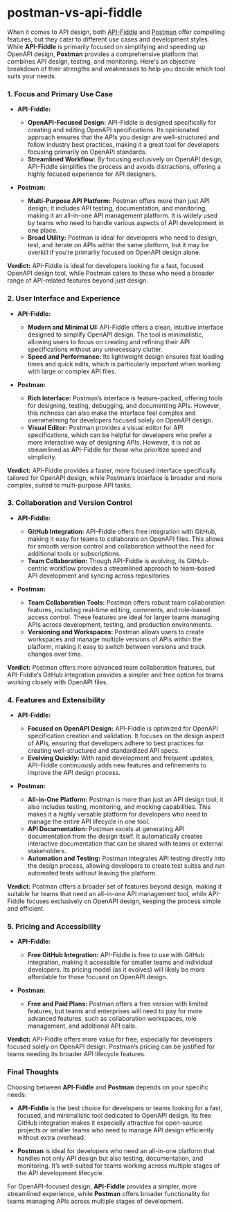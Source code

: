 # postman-vs-api-fiddle

When it comes to API design, both [API-Fiddle](https://api-fiddle.com) and [Postman](https://postman.com) offer compelling features, but they cater to different use cases and development styles. While **API-Fiddle** is primarily focused on simplifying and speeding up OpenAPI design, **Postman** provides a comprehensive platform that combines API design, testing, and monitoring. Here's an objective breakdown of their strengths and weaknesses to help you decide which tool suits your needs.

### 1. **Focus and Primary Use Case**

- **API-Fiddle:**
  - **OpenAPI-Focused Design:** API-Fiddle is designed specifically for creating and editing OpenAPI specifications. Its opinionated approach ensures that the APIs you design are well-structured and follow industry best practices, making it a great tool for developers focusing primarily on OpenAPI standards.
  - **Streamlined Workflow:** By focusing exclusively on OpenAPI design, API-Fiddle simplifies the process and avoids distractions, offering a highly focused experience for API designers.

- **Postman:**
  - **Multi-Purpose API Platform:** Postman offers more than just API design; it includes API testing, documentation, and monitoring, making it an all-in-one API management platform. It is widely used by teams who need to handle various aspects of API development in one place.
  - **Broad Utility:** Postman is ideal for developers who need to design, test, and iterate on APIs within the same platform, but it may be overkill if you’re primarily focused on OpenAPI design alone.

**Verdict:** API-Fiddle is ideal for developers looking for a fast, focused OpenAPI design tool, while Postman caters to those who need a broader range of API-related features beyond just design.

### 2. **User Interface and Experience**

- **API-Fiddle:**
  - **Modern and Minimal UI:** API-Fiddle offers a clean, intuitive interface designed to simplify OpenAPI design. The tool is minimalistic, allowing users to focus on creating and refining their API specifications without any unnecessary clutter.
  - **Speed and Performance:** Its lightweight design ensures fast loading times and quick edits, which is particularly important when working with large or complex API files.

- **Postman:**
  - **Rich Interface:** Postman’s interface is feature-packed, offering tools for designing, testing, debugging, and documenting APIs. However, this richness can also make the interface feel complex and overwhelming for developers focused solely on OpenAPI design.
  - **Visual Editor:** Postman provides a visual editor for API specifications, which can be helpful for developers who prefer a more interactive way of designing APIs. However, it is not as streamlined as API-Fiddle for those who prioritize speed and simplicity.

**Verdict:** API-Fiddle provides a faster, more focused interface specifically tailored for OpenAPI design, while Postman’s interface is broader and more complex, suited to multi-purpose API tasks.

### 3. **Collaboration and Version Control**

- **API-Fiddle:**
  - **GitHub Integration:** API-Fiddle offers free integration with GitHub, making it easy for teams to collaborate on OpenAPI files. This allows for smooth version control and collaboration without the need for additional tools or subscriptions.
  - **Team Collaboration:** Though API-Fiddle is evolving, its GitHub-centric workflow provides a streamlined approach to team-based API development and syncing across repositories.

- **Postman:**
  - **Team Collaboration Tools:** Postman offers robust team collaboration features, including real-time editing, comments, and role-based access control. These features are ideal for larger teams managing APIs across development, testing, and production environments.
  - **Versioning and Workspaces:** Postman allows users to create workspaces and manage multiple versions of APIs within the platform, making it easy to switch between versions and track changes over time.

**Verdict:** Postman offers more advanced team collaboration features, but API-Fiddle’s GitHub integration provides a simpler and free option for teams working closely with OpenAPI files.

### 4. **Features and Extensibility**

- **API-Fiddle:**
  - **Focused on OpenAPI Design:** API-Fiddle is optimized for OpenAPI specification creation and validation. It focuses on the design aspect of APIs, ensuring that developers adhere to best practices for creating well-structured and standardized API specs.
  - **Evolving Quickly:** With rapid development and frequent updates, API-Fiddle continuously adds new features and refinements to improve the API design process.

- **Postman:**
  - **All-in-One Platform:** Postman is more than just an API design tool; it also includes testing, monitoring, and mocking capabilities. This makes it a highly versatile platform for developers who need to manage the entire API lifecycle in one tool.
  - **API Documentation:** Postman excels at generating API documentation from the design itself. It automatically creates interactive documentation that can be shared with teams or external stakeholders.
  - **Automation and Testing:** Postman integrates API testing directly into the design process, allowing developers to create test suites and run automated tests without leaving the platform.

**Verdict:** Postman offers a broader set of features beyond design, making it suitable for teams that need an all-in-one API management tool, while API-Fiddle focuses exclusively on OpenAPI design, keeping the process simple and efficient.

### 5. **Pricing and Accessibility**

- **API-Fiddle:**
  - **Free GitHub Integration:** API-Fiddle is free to use with GitHub integration, making it accessible for smaller teams and individual developers. Its pricing model (as it evolves) will likely be more affordable for those focused on OpenAPI design.
  
- **Postman:**
  - **Free and Paid Plans:** Postman offers a free version with limited features, but teams and enterprises will need to pay for more advanced features, such as collaboration workspaces, role management, and additional API calls.

**Verdict:** API-Fiddle offers more value for free, especially for developers focused solely on OpenAPI design. Postman’s pricing can be justified for teams needing its broader API lifecycle features.

### Final Thoughts

Choosing between **API-Fiddle** and **Postman** depends on your specific needs:

- **API-Fiddle** is the best choice for developers or teams looking for a fast, focused, and minimalistic tool dedicated to OpenAPI design. Its free GitHub integration makes it especially attractive for open-source projects or smaller teams who need to manage API design efficiently without extra overhead.
  
- **Postman** is ideal for developers who need an all-in-one platform that handles not only API design but also testing, documentation, and monitoring. It’s well-suited for teams working across multiple stages of the API development lifecycle.

For OpenAPI-focused design, **API-Fiddle** provides a simpler, more streamlined experience, while **Postman** offers broader functionality for teams managing APIs across multiple stages of development.
